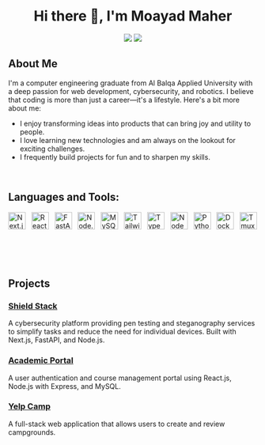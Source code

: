 <h1 align="center">Hi there 👋, I'm Moayad Maher</h1>
<div align="center">
    <a href="https://www.linkedin.com/in/moayad-jaber-77b341205/" target="_blank"><img src="https://img.icons8.com/fluent/48/000000/linkedin.png"/></a>
    <a href="mailto:its.moayadj@gmail.com" target="_blank"><img src="https://img.icons8.com/fluent/48/000000/email.png"/></a>
</div>

##  About Me

I'm a computer engineering graduate from Al Balqa Applied University with a deep passion for web development, cybersecurity, and robotics. I believe that coding is more than just a career—it's a lifestyle. Here's a bit more about me:
 - I enjoy transforming ideas into products that can bring joy and utility to people.
 - I love learning new technologies and am always on the lookout for exciting challenges.
 - I frequently build projects for fun and to sharpen my skills.

<br />

## Languages and Tools:

<p align="left"> 
    <img src="https://github.com/get-icon/geticon/raw/master/icons/nextjs-icon.svg" alt="Next.js" width="35px" height="35px">&nbsp;&nbsp;
    <img src="https://github.com/get-icon/geticon/raw/master/icons/react.svg" alt="React.js" width="35px" height="35px">&nbsp;&nbsp;
    <img src="https://cdn.worldvectorlogo.com/logos/fastapi.svg" alt="FastAPI" width="35px" height="35px">&nbsp;&nbsp;
    <img src="https://github.com/get-icon/geticon/raw/master/icons/nodejs-icon.svg" alt="Node.js" width="35px" height="35px">&nbsp;&nbsp;
    <img src="https://cdn-icons-png.flaticon.com/512/1199/1199128.png" alt="MySQL" width="35px" height="35px">&nbsp;&nbsp;
    <img src="https://github.com/get-icon/geticon/raw/master/icons/tailwindcss-icon.svg" alt="TailwindCSS" width="35px" height="35px">&nbsp;&nbsp;
    <img src="https://github.com/get-icon/geticon/raw/master/icons/typescript-icon.svg" alt="TypeScript" width="35px" height="35px">&nbsp;&nbsp;
    <img src="https://cdn-icons-png.flaticon.com/512/5968/5968322.png" alt="NodeJs" width="35px" height="35px">&nbsp;&nbsp;
    <img src="https://github.com/get-icon/geticon/raw/master/icons/python.svg" alt="Python" width="35px" height="35px">&nbsp;&nbsp;
    <img src="https://cdn-icons-png.flaticon.com/512/919/919853.png" alt="Docker" width="35px" height="35px">&nbsp;&nbsp;
    <img src="https://styles.redditmedia.com/t5_2siir/styles/communityIcon_n4icrv6e7yw51.png" alt="Tmux" width="35px" height="35px">&nbsp;&nbsp;
</p>
<br/>
<br/>

## Projects

### [Shield Stack](https://github.com/MoayadMaher/shield_stack)
A cybersecurity platform providing pen testing and steganography services to simplify tasks and reduce the need for individual devices. Built with Next.js, FastAPI, and Node.js.

### [Academic Portal](https://github.com/MoayadMaher/academic-portal)
A user authentication and course management portal using React.js, Node.js with Express, and MySQL.

### [Yelp Camp](https://github.com/MoayadMaher/yelp-camp)
A full-stack web application that allows users to create and review campgrounds.

